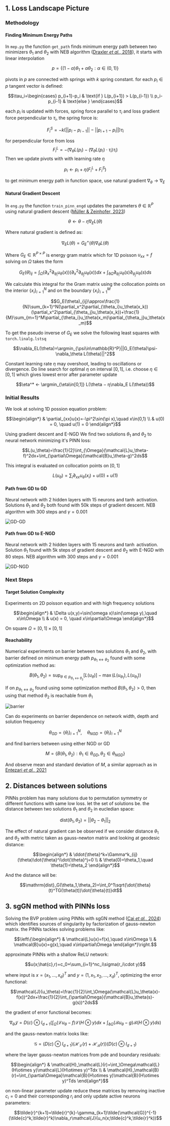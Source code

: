 ## 1. Loss Landscape Picture
### Methodology
#### Finding Minimum Energy Paths
In `mep.py` the function `get_path` finds minimum energy path between two minimizers $\theta_1$ and $\theta_2$ with NEB algorithm ([Draxler *et al.*, 2018](https://arxiv.org/pdf/1803.00885)), it starts with linear interpolation

$$p=\{(1-\alpha)\theta_1 + \alpha\theta_2: \alpha\in(0,1) \}$$

pivots in $p$ are connected with springs with $k$ spring constant. for each $p_i\in p$ tangent vector is defined:

$$\tau_i=\begin{cases}
  p_{i+1}-p_i & \text{if } L(p_{i+1}) > L(p_{i-1}) \\
  p_i-p_{i-1}  & \text{else }
\end{cases}$$

each $p_i$ is updated with forces, spring force parallel to $\tau_i$ and loss gradient force perpendicular to $\tau_i$, the spring force is:

$$F_i^S=-k(||p_i-p_{i-1}||-||p_{i+1}-p_i||)\tau_i$$

for perpendicular force from loss
$$F_i^L=-(\nabla_\theta L(p_i)-(\nabla_\theta L(p_i)\cdot\tau_i)\tau_i)$$
Then we update pivots with with learning rate $\eta$

$$p_i\leftarrow p_i + \eta(F_i^L+F_i^S)$$

to get minimum energy path in function space, use natural gradient $\nabla_\theta\to\nabla_E$

#### Natural Gradient Descent
In `eng.py` the function `train_pinn_engd` updates the parameters $\theta \in \mathbb{R}^P$ using natural gradient descent ([Müller & Zeinhofer, 2023](https://arxiv.org/pdf/2302.13163))

$$\theta\leftarrow\theta-\eta\nabla_EL(\theta)$$

Where natural gradient is defined as:

$$\nabla_EL(\theta)=G^+_E(\theta)\nabla_\theta L(\theta)$$

Where $G_E\in\mathbb{R}^{P\times P}$ is energy gram matrix which for 1D poisson $u_{xx}=f$ solving on $\Omega$ takes the form

$$G_E(\theta)_{ij}=\int_\Omega(\partial_x^2\partial_{\theta_i}u_\theta(x))(\partial_x^2\partial_{\theta_j}u_\theta(x))dx+\int_{\partial \Omega}\partial_{\theta_i}u_\theta(s)\partial_{\theta_j}u_\theta(s)ds$$

We calculate this integral for the Gram matrix using the collocation points on the interior $\{x_i\}_{i=1}^N$ and on the boundary $\{x_i\}_{i=1}^M$

$$G_E(\theta)_{ij}\approx\frac{1}{N}\sum_{k=1}^N(\partial_x^2\partial_{\theta_i}u_\theta(x_k))(\partial_x^2\partial_{\theta_j}u_\theta(x_k))+\frac{1}{M}\sum_{m=1}^M\partial_{\theta_i}u_\theta(x_m)\partial_{\theta_j}u_\theta(x_m)$$

To get the pseudo inverse of $G_E$ we solve the following least squares with `torch.linalg.lstsq`

$$\nabla_EL(\theta)=\argmin_{\psi\in\mathbb{R}^P}||G_E(\theta)\psi-\nabla_\theta L(\theta)||^2$$

Constant learning rate $\eta$ may overshoot, leading to oscillations or divergence. Do line search for optimal $\eta$ on interval $[0,1]$, i.e. choose $\eta\in[0,1]$ which gives lowest error after parameter update

$$\eta^* ← \argmin_{\eta\in[0,1]} L(\theta − η\nabla_E L(\theta))$$

### Initial Results
We look at solving 1D possion equation problem:

$$\begin{align*}
& \partial_{xx}u(x)=-\pi^2\sin(\pi x),\quad x\in(0,1) \\
& u(0) = 0, \quad u(1) = 0 
\end{align*}$$

Using gradient descent and E-NGD We find two solutions $\theta_1$ and $\theta_2$ to neural network minimizing it's PINN loss:

$$L(u_\theta)=\frac{1}{2}\int_{\Omega}(\mathcal{L}u_\theta-f)^2dx+\int_{\partial\Omega}(\mathcal{B}u_\theta-g)^2ds$$

This integral is evaluated on collocation points on $[0,1]$

$$L(u_\theta)=\sum_{i}\partial_{xx}u_{\theta}(x_i)+u(0)+u(1)$$

#### Path from GD to GD
Neural network with 2 hidden layers with 15 neurons and $\tanh$ activation. Solutions $\theta_1$ and $\theta_2$ both found with 50k steps of gradient descent. NEB algorithm with 300 steps and $\gamma=0.001$

![GD-GD](results/GD-GD/epochs=50k.png)

#### Path from GD to E-NGD
Neural network with 2 hidden layers with 15 neurons and $\tanh$ activation. Solution $\theta_1$ found with 5k steps of gradient descent and $\theta_2$ with E-NGD with 80 steps. NEB algorithm with 300 steps and $\gamma=0.001$

![GD-NGD](results/GD-NGD/gd_epochs=5k_3.png)

### Next Steps

#### Target Solution Complexity
Experiments on 2D poisson equation and with high frequency solutions

$$\begin{align*}
& \Delta u(x,y)=\sin(\omega x)\sin(\omega y),\quad x\in\Omega \\
& u(x) = 0, \quad x\in\partial\Omega
\end{align*}$$

On square $\Omega=[0,1]\times[0,1]$

#### Reachability

Numerical experiments on barrier between two solutions $\theta_1$ and $\theta_2$, with barrier defined on minimum energy path $p_{\theta_1\leftrightarrow\theta_2}$ found with some optimization method as:

$$B(\theta_1,\theta_2)=\sup_{\theta\in p_{\theta_1\leftrightarrow\theta_2}}[L(u_\theta)]-\max(L(u_{\theta_1}), L(u_{\theta_1}))$$

If on $p_{\theta_1\leftrightarrow\theta_2}$ found using some optimization method $B(\theta_1,\theta_2)>0$, then using that method $\theta_2$ is reachable from $\theta_1$

![barrier](results/barrier.png)

Can do experiments on barrier dependence on network width, depth and solution frequency

$$\theta_{GD}=\{\theta_i\}_{i=1}^N, \quad \theta_{NGD}=\{\theta_i\}_{i=1}^N$$

and find barriers between using either NGD or GD

$$M=\{B(\theta_1,\theta_2):\theta_1\in\theta_{GD},\theta_2\in\theta_{NGD}\}$$

And observe mean and standard deviation of $M$, a similar approach as in [Entezari *et al.*, 2021](https://arxiv.org/pdf/2110.06296)

## 2. Distances between solutions
PINNs problem has many solutions due to permutation symmetry or different functions with same low loss. let the set of solutions be. the distance between two solutions $\theta_1$ and $\theta_2$ in eucledian space:

$$\mathrm{dist}(\theta_1,\theta_2)=||\theta_2-\theta_1||_2$$

The effect of natural gradient can be observed if we consider distance $\theta_1$ and $\theta_2$ with metric taken as gauss-newton matrix and looking at geodesic distance:

$$\begin{align*}
& \ddot{\theta}^k+\Gamma^k_{ij}(\theta)\dot{\theta}^i\dot{\theta}^j=0 \\
& \theta(0)=\theta_1,\quad \theta(1)=\theta_2
\end{align*}$$

And the distance will be:

$$\mathrm{dist}_G(\theta_1,\theta_2)=\int_0^1\sqrt{\dot{\theta}(t)^TG(\theta(t))\dot{\theta}(t)}dt$$

## 3. sgGN method with PINNs loss
Solving the BVP problem using PINNs with sgGN method ([Cai *et al.*, 2024](https://arxiv.org/pdf/2404.05064)) which identifies sources of singularity by factorization of gauss-newton matrix. the PINNs tackles solving problems like:

$$\left\{\begin{align*}
& \mathcal{L}u(x)=f(x),\quad x\in\Omega \\
& \mathcal{B}u(x)=g(x),\quad x\in\partial\Omega
\end{align*}\right.$$

approximate PINNs with a shallow ReLU network:

$$u(x;\hat{c},r)=c_0+\sum_{i=1}^nc_i\sigma(r_i\cdot y)$$

where input is $x=(x_1,...,x_d)^T$ and $y=(1,x_1,x_2,...,x_d)^T$, optimizing the error functional:

$$\mathcal{J}(u_\theta)=\frac{1}{2}\int_\Omega(\mathcal{L}u_\theta(x)-f(x))^2dx+\frac{1}{2}\int_{\partial\Omega}(\mathcal{B}u_\theta(s)-g(s))^2ds$$

the gradient of error functional becomes:

$$\nabla_\theta\mathcal{J}=D(c)\otimes I_{d+1}\left(\int_\Omega(\mathcal{L}u_\theta-f)\mathcal{L}(H\otimes y)dx+\int_{\partial\Omega}(\mathcal{B}u_\theta-g)\mathcal{B}(H\otimes y)ds\right)$$

and the gauss-newton matrix looks like:

$$\mathcal{G}=(D(c)\otimes I_{d+1})(\mathcal{H}_\mathcal{L}(r)+\mathcal{H}_\mathcal{B}(r))(D(c)\otimes I_{d+1})$$

where the layer gauss-newton matrices from pde and boundary residuals:

$$\begin{align*}
& \mathcal{H}_\mathcal{L}(r)=\int_\Omega\mathcal{L}(H\otimes y)\mathcal{L}(H\otimes y)^Tdx \\
& \mathcal{H}_\mathcal{B}(r)=\int_{\partial\Omega}\mathcal{B}(H\otimes y)\mathcal{B}(H\otimes y)^Tds
\end{align*}$$

on non-linear parameter update reduce these matrices by removing inactive $c_i=0$ and their corresponding $r_i$ and only update active neurons parameters:

$$\tilde{r}^{k+1}=\tilde{r}^{k}-\gamma_{k+1}\tilde{\mathcal{G}}^{-1}(\tilde{c}^k,\tilde{r}^k)\nabla_r\mathcal{J}(u_n(x;\tilde{c}^k,\tilde{r}^k))$$